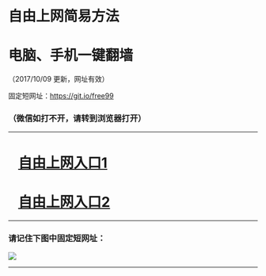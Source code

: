 ﻿# 自由上网简易方法

# 电脑、手机一键翻墙

（2017/10/09 更新，网址有效）

固定短网址：https://git.io/free99

### （微信如打不开，请转到浏览器打开）


***





# &nbsp;&nbsp; <a href="http://ft718715397.fwq-tz-1001.info/fwqtz01.html?t=100900121755 " target="_blank">自由上网入口1</a>
# &nbsp;&nbsp; <a href="http://ft1780812389.fwq-tz-1002.info/fwqtz02.html?t=10090014446 " target="_blank">自由上网入口2</a>
***

### 请记住下图中固定短网址：

<img src="https://s3-us-west-2.amazonaws.com/fwq-1001/yjfq-20170905okok.png" /> 


***

